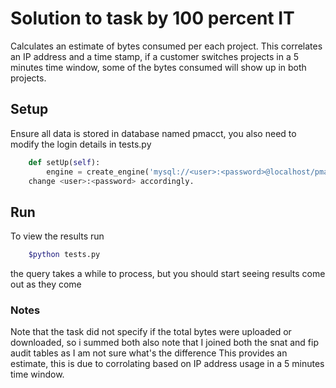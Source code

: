 # Solution to task by 100 percent IT

Calculates an estimate of bytes consumed per each project.
This correlates an IP address and a time stamp, if a customer switches projects in a 5 minutes time window, some of the bytes consumed will show up in both projects.
## Setup
Ensure all data is stored in database named pmacct, you also need to modify the login details in tests.py
```python
    def setUp(self):
        engine = create_engine('mysql://<user>:<password>@localhost/pmacct', echo=False)
    change <user>:<password> accordingly.
```
## Run
To view the results run
```bash
    $python tests.py
```

the query takes a while to process, but you should start seeing results come out as they come

### Notes
Note that the task did not specify if the total bytes were uploaded or downloaded, so i summed both
also note that I joined both the snat and fip audit tables as I am not sure what's the difference
This provides an estimate, this is due to corrolating based on IP address usage in a 5 minutes time window.
